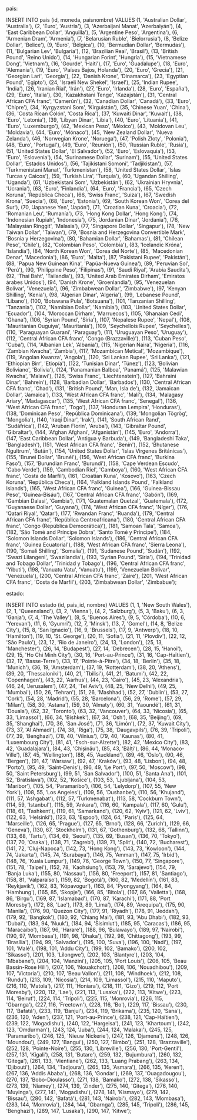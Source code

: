 pais:

INSERT INTO pais (id, moneda, paisnombre) VALUES
(1, 'Australian Dollar', 'Australia'),
(2, 'Euro', 'Austria'),
(3, 'Azerbaijani Manat', 'Azerbaiyán'),
(4, 'East Caribbean Dollar', 'Anguilla'),
(5, 'Argentine Peso', 'Argentina'),
(6, 'Armenian Dram', 'Armenia'),
(7, 'Belarusian Ruble', 'Bielorrusia'),
(8, 'Belize Dollar', 'Belice'),
(9, 'Euro', 'Bélgica'),
(10, 'Bermudian Dollar', 'Bermudas'),
(11, 'Bulgarian Lev', 'Bulgaria'),
(12, 'Brazilian Real', 'Brasil'),
(13, 'British Pound', 'Reino Unido'),
(14, 'Hungarian Forint', 'Hungría'),
(15, 'Vietnamese Dong', 'Vietnam'),
(16, 'Gourde', 'Haiti'),
(17, 'Euro', 'Guadalupe'),
(18, 'Euro', 'Alemania'),
(19, 'Euro', 'Países Bajos, Holanda'),
(20, 'Euro', 'Grecia'),
(21, 'Georgian Lari', 'Georgia'),
(22, 'Danish Krone', 'Dinamarca'),
(23, 'Egyptian Pound', 'Egipto'),
(24, 'Israeli New Shekel', 'Israel'),
(25, 'Indian Rupee', 'India'),
(26, 'Iranian Rial', 'Irán'),
(27, 'Euro', 'Irlanda'),
(28, 'Euro', 'España'),
(29, 'Euro', 'Italia'),
(30, 'Kazakhstani Tenge', 'Kazajstán'),
(31, 'Central African CFA franc', 'Camerún'),
(32, 'Canadian Dollar', 'Canadá'),
(33, 'Euro', 'Chipre'),
(34, 'Kyrgyzstani Som', 'Kirguistán'),
(35, 'Chinese Yuan', 'China'),
(36, 'Costa Rican Colón', 'Costa Rica'),
(37, 'Kuwaiti Dinar', 'Kuwait'),
(38, 'Euro', 'Letonia'),
(39, 'Libyan Dinar', 'Libia'),
(40, 'Euro', 'Lituania'),
(41, 'Euro', 'Luxemburgo'),
(42, 'Mexican Peso', 'México'),
(43, 'Moldovan Leu', 'Moldavia'),
(44, 'Euro', 'Mónaco'),
(45, 'New Zealand Dollar', 'Nueva Zelanda'),
(46, 'Norwegian Krone', 'Noruega'),
(47, 'Polish Zloty', 'Polonia'),
(48, 'Euro', 'Portugal'),
(49, 'Euro', 'Reunión'),
(50, 'Russian Ruble', 'Rusia'),
(51, 'United States Dollar', 'El Salvador'),
(52, 'Euro', 'Eslovaquia'),
(53, 'Euro', 'Eslovenia'),
(54, 'Surinamese Dollar', 'Surinam'),
(55, 'United States Dollar', 'Estados Unidos'),
(56, 'Tajikistani Somoni', 'Tadjikistan'),
(57, 'Turkmenistani Manat', 'Turkmenistan'),
(58, 'United States Dollar', 'Islas Turcas y Caicos'),
(59, 'Turkish Lira', 'Turquía'),
(60, 'Ugandan Shilling', 'Uganda'),
(61, 'Uzbekistani Som', 'Uzbekistán'),
(62, 'Ukrainian Hryvnia', 'Ucrania'),
(63, 'Euro', 'Finlandia'),
(64, 'Euro', 'Francia'),
(65, 'Czech Koruna', 'República Checa'),
(66, 'Swiss Franc', 'Suiza'),
(67, 'Swedish Krona', 'Suecia'),
(68, 'Euro', 'Estonia'),
(69, 'South Korean Won', 'Corea del Sur'),
(70, 'Japanese Yen', 'Japón'),
(71, 'Croatian Kuna', 'Croacia'),
(72, 'Romanian Leu', 'Rumanía'),
(73, 'Hong Kong Dollar', 'Hong Kong'),
(74, 'Indonesian Rupiah', 'Indonesia'),
(75, 'Jordanian Dinar', 'Jordania'),
(76, 'Malaysian Ringgit', 'Malasia'),
(77, 'Singapore Dollar', 'Singapur'),
(78, 'New Taiwan Dollar', 'Taiwan'),
(79, 'Bosnia and Herzegovina Convertible Mark', 'Bosnia y Herzegovina'),
(80, 'Bahamian Dollar', 'Bahamas'),
(81, 'Chilean Peso', 'Chile'),
(82, 'Colombian Peso', 'Colombia'),
(83, 'Icelandic Króna', 'Islandia'),
(84, 'North Korean Won', 'Corea del Norte'),
(85, 'Macedonian Denar', 'Macedonia'),
(86, 'Euro', 'Malta'),
(87, 'Pakistani Rupee', 'Pakistán'),
(88, 'Papua New Guinean Kina', 'Papúa-Nueva Guinea'),
(89, 'Peruvian Sol', 'Perú'),
(90, 'Philippine Peso', 'Filipinas'),
(91, 'Saudi Riyal', 'Arabia Saudita'),
(92, 'Thai Baht', 'Tailandia'),
(93, 'United Arab Emirates Dirham', 'Emiratos árabes Unidos'),
(94, 'Danish Krone', 'Groenlandia'),
(95, 'Venezuelan Bolívar', 'Venezuela'),
(96, 'Zimbabwean Dollar', 'Zimbabwe'),
(97, 'Kenyan Shilling', 'Kenia'),
(98, 'Algerian Dinar', 'Algeria'),
(99, 'Lebanese Pound', 'Líbano'),
(100, 'Botswana Pula', 'Botsuana'),
(101, 'Tanzanian Shilling', 'Tanzania'),
(102, 'Namibian Dollar', 'Namibia'),
(103, 'United States Dollar', 'Ecuador'),
(104, 'Moroccan Dirham', 'Marruecos'),
(105, 'Ghanaian Cedi', 'Ghana'),
(106, 'Syrian Pound', 'Siria'),
(107, 'Nepalese Rupee', 'Nepal'),
(108, 'Mauritanian Ouguiya', 'Mauritania'),
(109, 'Seychellois Rupee', 'Seychelles'),
(110, 'Paraguayan Guarani', 'Paraguay'),
(111, 'Uruguayan Peso', 'Uruguay'),
(112, 'Central African CFA franc', 'Congo (Brazzaville)'),
(113, 'Cuban Peso', 'Cuba'),
(114, 'Albanian Lek', 'Albania'),
(115, 'Nigerian Naira', 'Nigeria'),
(116, 'Zambian Kwacha', 'Zambia'),
(117, 'Mozambican Metical', 'Mozambique'),
(119, 'Angolan Kwanza', 'Angola'),
(120, 'Sri Lankan Rupee', 'Sri Lanka'),
(121, 'Ethiopian Birr', 'Etiopía'),
(122, 'Tunisian Dinar', 'Túnez'),
(123, 'Bolivian Boliviano', 'Bolivia'),
(124, 'Panamanian Balboa', 'Panamá'),
(125, 'Malawian Kwacha', 'Malawi'),
(126, 'Swiss Franc', 'Liechtenstein'),
(127, 'Bahraini Dinar', 'Bahrein'),
(128, 'Barbadian Dollar', 'Barbados'),
(130, 'Central African CFA franc', 'Chad'),
(131, 'British Pound', 'Man, Isla de'),
(132, 'Jamaican Dollar', 'Jamaica'),
(133, 'West African CFA franc', 'Malí'),
(134, 'Malagasy Ariary', 'Madagascar'),
(135, 'West African CFA franc', 'Senegal'),
(136, 'West African CFA franc', 'Togo'),
(137, 'Honduran Lempira', 'Honduras'),
(138, 'Dominican Peso', 'República Dominicana'),
(139, 'Mongolian Tögrög', 'Mongolia'),
(140, 'Iraqi Dinar', 'Irak'),
(141, 'South African Rand', 'Sudáfrica'),
(142, 'Aruban Florin', 'Aruba'),
(143, 'Gibraltar Pound', 'Gibraltar'),
(144, 'Afghan Afghani', 'Afganistán'),
(145, 'Euro', 'Andorra'),
(147, 'East Caribbean Dollar', 'Antigua y Barbuda'),
(149, 'Bangladeshi Taka', 'Bangladesh'),
(151, 'West African CFA franc', 'Benín'),
(152, 'Bhutanese Ngultrum', 'Bután'),
(154, 'United States Dollar', 'Islas Virgenes Británicas'),
(155, 'Brunei Dollar', 'Brunéi'),
(156, 'West African CFA franc', 'Burkina Faso'),
(157, 'Burundian Franc', 'Burundi'),
(158, 'Cape Verdean Escudo', 'Cabo Verde'),
(159, 'Cambodian Riel', 'Camboya'),
(160, 'West African CFA franc', 'Costa de Marfil'),
(161, 'Croatian Kuna', 'Kosovo'),
(163, 'Czech Koruna', 'República Checa'),
(164, 'Falkland Islands Pound', 'Falkland Islands'),
(165, 'West African CFA franc', 'Guinea'),
(166, 'Guinea-Bissau Peso', 'Guinea-Bisáu'),
(167, 'Central African CFA franc', 'Gabón'),
(169, 'Gambian Dalasi', 'Gambia'),
(171, 'Guatemalan Quetzal', 'Guatemala'),
(172, 'Guyanaese Dollar', 'Guyana'),
(174, 'West African CFA franc', 'Níger'),
(176, 'Qatari Riyal', 'Qatar'),
(177, 'Rwandan Franc', 'Ruanda'),
(179, 'Central African CFA franc', 'República Centroafricana'),
(180, 'Central African CFA franc', 'Congo (República Democrática)'),
(181, 'Samoan Tala', 'Samoa'),
(182, 'São Tomé and Príncipe Dobra', 'Santo Tomé y Príncipe'),
(184, 'Solomon Islands Dollar', 'Solomon Islands'),
(186, 'Central African CFA franc', 'Guinea Ecuatorial'),
(188, 'West African CFA franc', 'Sierra Leona'),
(190, 'Somali Shilling', 'Somalia'),
(191, 'Sudanese Pound', 'Sudán'),
(192, 'Swazi Lilangeni', 'Swazilandia'),
(193, 'Syrian Pound', 'Siria'),
(194, 'Trinidad and Tobago Dollar', 'Trinidad y Tobago'),
(196, 'Central African CFA franc', 'Yibuti'),
(198, 'Vanuatu Vatu', 'Vanuatu'),
(199, 'Venezuelan Bolívar', 'Venezuela'),
(200, 'Central African CFA franc', 'Zaire'),
(201, 'West African CFA franc', 'Costa de Marfil'),
(203, 'Zimbabwean Dollar', 'Zimbabue');


estado:

INSERT INTO estado (id, pais_id, nombre) VALUES
(1, 1, 'New South Wales'),
(2, 1, 'Queensland'),
(3, 2, 'Vienna'),
(4, 2, 'Salzburg'),
(5, 3, 'Baku'),
(6, 3, 'Ganja'),
(7, 4, 'The Valley'),
(8, 5, 'Buenos Aires'),
(9, 5, 'Córdoba'),
(10, 6, 'Yerevan'),
(11, 6, 'Gyumri'),
(12, 7, 'Minsk'),
(13, 7, 'Gomel'),
(14, 8, 'Belize City'),
(15, 8, 'San Ignacio'),
(16, 9, 'Brussels'),
(17, 9, 'Antwerp'),
(18, 10, 'Hamilton'),
(19, 10, 'St. George'),
(20, 11, 'Sofia'),
(21, 11, 'Plovdiv'),
(22, 12, 'São Paulo'),
(23, 12, 'Rio de Janeiro'),
(24, 13, 'London'),
(25, 13, 'Manchester'),
(26, 14, 'Budapest'),
(27, 14, 'Debrecen'),
(28, 15, 'Hanoi'),
(29, 15, 'Ho Chi Minh City'),
(30, 16, 'Port-au-Prince'),
(31, 16, 'Cap-Haïtien'),
(32, 17, 'Basse-Terre'),
(33, 17, 'Pointe-à-Pitre'),
(34, 18, 'Berlin'),
(35, 18, 'Munich'),
(36, 19, 'Amsterdam'),
(37, 19, 'Rotterdam'),
(38, 20, 'Athens'),
(39, 20, 'Thessaloniki'),
(40, 21, 'Tbilisi'),
(41, 21, 'Batumi'),
(42, 22, 'Copenhagen'),
(43, 22, 'Aarhus'),
(44, 23, 'Cairo'),
(45, 23, 'Alexandria'),
(46, 24, 'Jerusalem'),
(47, 24, 'Tel Aviv'),
(48, 25, 'New Delhi'),
(49, 25, 'Mumbai'),
(50, 26, 'Tehran'),
(51, 26, 'Mashhad'),
(52, 27, 'Dublin'),
(53, 27, 'Cork'),
(54, 28, 'Madrid'),
(55, 28, 'Barcelona'),
(56, 29, 'Rome'),
(57, 29, 'Milan'),
(58, 30, 'Astana'),
(59, 30, 'Almaty'),
(60, 31, 'Yaoundé'),
(61, 31, 'Douala'),
(62, 32, 'Toronto'),
(63, 32, 'Vancouver'),
(64, 33, 'Nicosia'),
(65, 33, 'Limassol'),
(66, 34, 'Bishkek'),
(67, 34, 'Osh'),
(68, 35, 'Beijing'),
(69, 35, 'Shanghai'),
(70, 36, 'San José'),
(71, 36, 'Limón'),
(72, 37, 'Kuwait City'),
(73, 37, 'Al Ahmadi'),
(74, 38, 'Riga'),
(75, 38, 'Daugavpils'),
(76, 39, 'Tripoli'),
(77, 39, 'Benghazi'),
(78, 40, 'Vilnius'),
(79, 40, 'Kaunas'),
(80, 41, 'Luxembourg City'),
(81, 41, 'Esch-sur-Alzette'),
(82, 42, 'Mexico City'),
(83, 42, 'Guadalajara'),
(84, 43, 'Chișinău'),
(85, 43, 'Bălți'),
(86, 44, 'Monaco-Ville'),
(87, 45, 'Wellington'),
(88, 45, 'Auckland'),
(89, 46, 'Oslo'),
(90, 46, 'Bergen'),
(91, 47, 'Warsaw'),
(92, 47, 'Kraków'),
(93, 48, 'Lisbon'),
(94, 48, 'Porto'),
(95, 49, 'Saint-Denis'),
(96, 49, 'Le Port'),
(97, 50, 'Moscow'),
(98, 50, 'Saint Petersburg'),
(99, 51, 'San Salvador'),
(100, 51, 'Santa Ana'),
(101, 52, 'Bratislava'),
(102, 52, 'Košice'),
(103, 53, 'Ljubljana'),
(104, 53, 'Maribor'),
(105, 54, 'Paramaribo'),
(106, 54, 'Lelydorp'),
(107, 55, 'New York'),
(108, 55, 'Los Angeles'),
(109, 56, 'Dushanbe'),
(110, 56, 'Khujand'),
(111, 57, 'Ashgabat'),
(112, 57, 'Turkmenabat'),
(113, 58, 'Cockburn Town'),
(114, 59, 'Istanbul'),
(115, 59, 'Ankara'),
(116, 60, 'Kampala'),
(117, 60, 'Gulu'),
(118, 61, 'Tashkent'),
(119, 61, 'Samarkand'),
(120, 62, 'Kyiv'),
(121, 62, 'Lviv'),
(122, 63, 'Helsinki'),
(123, 63, 'Espoo'),
(124, 64, 'Paris'),
(125, 64, 'Marseille'),
(126, 65, 'Prague'),
(127, 65, 'Brno'),
(128, 66, 'Zurich'),
(129, 66, 'Geneva'),
(130, 67, 'Stockholm'),
(131, 67, 'Gothenburg'),
(132, 68, 'Tallinn'),
(133, 68, 'Tartu'),
(134, 69, 'Seoul'),
(135, 69, 'Busan'),
(136, 70, 'Tokyo'),
(137, 70, 'Osaka'),
(138, 71, 'Zagreb'),
(139, 71, 'Split'),
(140, 72, 'Bucharest'),
(141, 72, 'Cluj-Napoca'),
(142, 73, 'Hong Kong'),
(143, 73, 'Kowloon'),
(144, 74, 'Jakarta'),
(145, 74, 'Surabaya'),
(146, 75, 'Amman'),
(147, 75, 'Irbid'),
(148, 76, 'Kuala Lumpur'),
(149, 76, 'George Town'),
(150, 77, 'Singapore'),
(151, 78, 'Taipei'),
(152, 78, 'Kaohsiung'),
(153, 79, 'Sarajevo'),
(154, 79, 'Banja Luka'),
(155, 80, 'Nassau'),
(156, 80, 'Freeport'),
(157, 81, 'Santiago'),
(158, 81, 'Valparaíso'),
(159, 82, 'Bogotá'),
(160, 82, 'Medellín'),
(161, 83, 'Reykjavik'),
(162, 83, 'Kópavogur'),
(163, 84, 'Pyongyang'),
(164, 84, 'Hamhung'),
(165, 85, 'Skopje'),
(166, 85, 'Bitola'),
(167, 86, 'Valletta'),
(168, 86, 'Birgu'),
(169, 87, 'Islamabad'),
(170, 87, 'Karachi'),
(171, 88, 'Port Moresby'),
(172, 88, 'Lae'),
(173, 89, 'Lima'),
(174, 89, 'Arequipa'),
(175, 90, 'Manila'),
(176, 90, 'Quezon City'),
(177, 91, 'Riyadh'),
(178, 91, 'Jeddah'),
(179, 92, 'Bangkok'),
(180, 92, 'Chiang Mai'),
(181, 93, 'Abu Dhabi'),
(182, 93, 'Dubai'),
(183, 94, 'Nuuk'),
(184, 94, 'Sisimiut'),
(185, 95, 'Caracas'),
(186, 95, 'Maracaibo'),
(187, 96, 'Harare'),
(188, 96, 'Bulawayo'),
(189, 97, 'Nairobi'),
(190, 97, 'Mombasa'),
(191, 98, 'Dhaka'),
(192, 98, 'Chittagong'),
(193, 99, 'Brasília'),
(194, 99, 'Salvador'),
(195, 100, 'Suva'),
(196, 100, 'Nadi'),
(197, 101, 'Malé'),
(198, 101, 'Addu City'),
(199, 102, 'Bamako'),
(200, 102, 'Sikasso'),
(201, 103, 'Lilongwe'),
(202, 103, 'Blantyre'),
(203, 104, 'Mbabane'),
(204, 104, 'Manzini'),
(205, 105, 'Port Louis'),
(206, 105, 'Beau Bassin-Rose Hill'),
(207, 106, 'Nouakchott'),
(208, 106, 'Nouadhibou'),
(209, 107, 'Victoria'),
(210, 107, 'Beau Vallon'),
(211, 108, 'Windhoek'),
(212, 108, 'Rundu'),
(213, 109, 'Nicosia'),
(214, 109, 'Limassol'),
(215, 110, 'Maputo'),
(216, 110, 'Matola'),
(217, 111, 'Honiara'),
(218, 111, 'Gizo'),
(219, 112, 'Port Moresby'),
(220, 112, 'Lae'),
(221, 113, 'Lusaka'),
(222, 113, 'Kitwe'),
(223, 114, 'Beirut'),
(224, 114, 'Tripoli'),
(225, 115, 'Monrovia'),
(226, 115, 'Gbarnga'),
(227, 116, 'Freetown'),
(228, 116, 'Bo'),
(229, 117, 'Bissau'),
(230, 117, 'Bafatá'),
(233, 119, 'Banjul'),
(234, 119, 'Brikama'),
(235, 120, 'Sana'),
(236, 120, 'Aden'),
(237, 121, 'Port-au-Prince'),
(238, 121, 'Cap-Haïtien'),
(239, 122, 'Mogadishu'),
(240, 122, 'Hargeisa'),
(241, 123, 'Khartoum'),
(242, 123, 'Omdurman'),
(243, 124, 'Juba'),
(244, 124, 'Malakal'),
(245, 125, 'Paramaribo'),
(246, 125, 'Nieuw Nickerie'),
(247, 126, 'Djamena'),
(248, 126, 'Moundou'),
(249, 127, 'Bangui'),
(250, 127, 'Bimbo'),
(251, 128, 'Brazzaville'),
(252, 128, 'Pointe-Noire'),
(255, 130, 'Libreville'),
(256, 130, 'Port-Gentil'),
(257, 131, 'Kigali'),
(258, 131, 'Butare'),
(259, 132, 'Bujumbura'),
(260, 132, 'Gitega'),
(261, 133, 'Vientiane'),
(262, 133, 'Luang Prabang'),
(263, 134, 'Djibouti'),
(264, 134, 'Tadjoura'),
(265, 135, 'Asmara'),
(266, 135, 'Keren'),
(267, 136, 'Addis Ababa'),
(268, 136, 'Gondar'),
(269, 137, 'Ouagadougou'),
(270, 137, 'Bobo-Dioulasso'),
(271, 138, 'Bamako'),
(272, 138, 'Sikasso'),
(273, 139, 'Niamey'),
(274, 139, 'Zinder'),
(275, 140, 'Gitega'),
(276, 140, 'Muyinga'),
(277, 141, 'Mogadishu'),
(278, 141, 'Kismayo'),
(279, 142, 'Bissau'),
(280, 142, 'Bafatá'),
(281, 143, 'Nairobi'),
(282, 143, 'Mombasa'),
(283, 144, 'Monrovia'),
(284, 144, 'Gbarnga'),
(285, 145, 'Tripoli'),
(286, 145, 'Benghazi'),
(289, 147, 'Lusaka'),
(290, 147, 'Kitwe');
